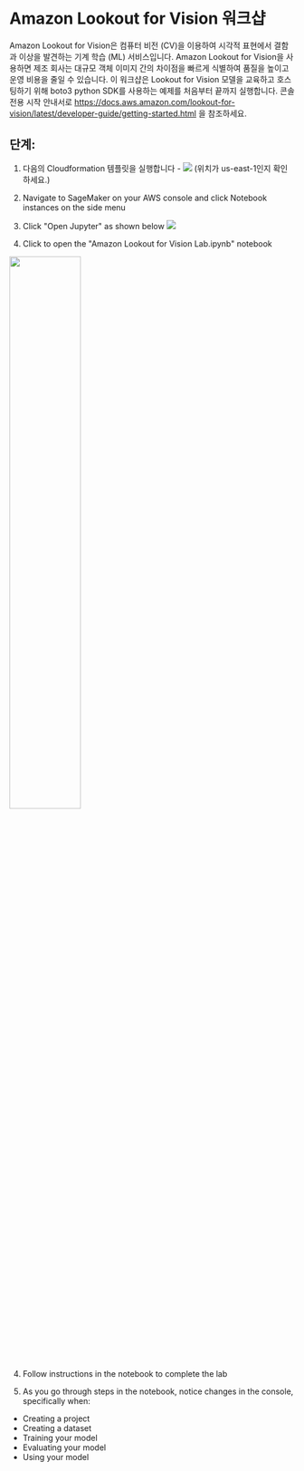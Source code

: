 # Amazon Lookout for Vision 워크샵

Amazon Lookout for Vision은 컴퓨터 비전 (CV)을 이용하여 시각적 표현에서 결함과 이상을 발견하는 기계 학습 (ML) 서비스입니다. Amazon Lookout for Vision을 사용하면 제조 회사는 대규모 객체 이미지 간의 차이점을 빠르게 식별하여 품질을 높이고 운영 비용을 줄일 수 있습니다. 이 워크샵은 Lookout for Vision 모델을 교육하고 호스팅하기 위해 boto3 python SDK를 사용하는 예제를 처음부터 끝까지 실행합니다. 콘솔 전용 시작 안내서로 https://docs.aws.amazon.com/lookout-for-vision/latest/developer-guide/getting-started.html 을 참조하세요.

## 단계:

1. 다음의 Cloudformation 템플릿을 실행합니다 - [<img src="https://s3.amazonaws.com/cloudformation-examples/cloudformation-launch-stack.png">](https://console.aws.amazon.com/cloudformation/home?region=us-east-1#/stacks/new?stackName=l4vworkshopstack&templateURL=https://shreyasvathul.s3.us-east-2.amazonaws.com/SampleLFVTemplate2.yaml)
(위치가 us-east-1인지 확인하세요.)

2. Navigate to SageMaker on your AWS console and click Notebook instances on the side menu

3. Click "Open Jupyter" as shown below 
![](openjupyter.png)

4. Click to open the "Amazon Lookout for Vision Lab.ipynb" notebook 
<img src="insidejupyter.png" width="50%">

4. Follow instructions in the notebook to complete the lab

5. As you go through steps in the notebook, notice changes in the console, specifically when: 

- Creating a project
- Creating a dataset
- Training your model
- Evaluating your model
- Using your model
